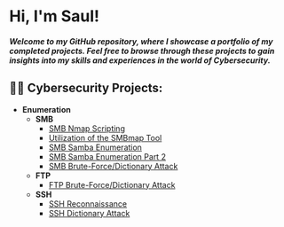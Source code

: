 <h1>Hi, I'm Saul! </h1> <h5>Welcome to my GitHub repository, where I showcase a portfolio of my completed projects. Feel free to browse through these projects to gain insights into my skills and experiences in the world of Cybersecurity. </h5>

<h2>👨‍💻 Cybersecurity Projects:</h2>

- <b>Enumeration </b>
  - <b>SMB </b>
    - [SMB Nmap Scripting](https://github.com/SaulMurillo1/SmbNmapScriptingLab)
    - [Utilization of the SMBmap Tool](https://github.com/SaulMurillo1/SMBMapLab)
    - [SMB Samba Enumeration](https://github.com/SaulMurillo1/SmbSambaEnumerationLab)
    - [SMB Samba Enumeration Part 2](https://github.com/SaulMurillo1/SmbSambaEnumerationLab2)
    - [SMB Brute-Force/Dictionary Attack](https://github.com/SaulMurillo1/SmbDictionaryAttackLab)
  - <b>FTP </b>
    - [FTP Brute-Force/Dictionary Attack](https://github.com/SaulMurillo1/FTP-BruteForceAttackLab)
  - <b>SSH </b>
    - [SSH Reconnaissance](https://github.com/SaulMurillo1/SSH-ReconnaissanceLab)
    - [SSH Dictionary Attack](https://github.com/SaulMurillo1/SSH-DictionaryAttackLab)


<!--
Section for comments.
-->
